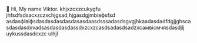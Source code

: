  👋 Hi, My name Viktor.
khjxzcxzcukygfu
jhfsdfsdsacxzczxchjgsad,hjgasdgjmbівфsfsd
asdasфівіфsdasdasdasdasdasasdaasdsssadasdsgvgjhkaadasdadfdgjjghscasdasdasdxvadsasdasdasdassdxzcxzcasdsadasdsadzxcaмвісмчяsdasdjlj
uykussdasdcxzc
ulhjl
